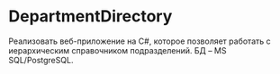 # DepartmentDirectory
Реализовать веб-приложение на C#, которое позволяет работать с иерархическим справочником подразделений. БД – MS SQL/PostgreSQL.
